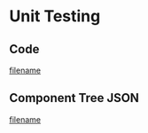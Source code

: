 # Unit Testing

## Code

[filename](../../assets/examples/unittests/v2/main_test.go ':include :type=code')

## Component Tree JSON

[filename](../../assets/json/test.json ':include :type=code')
